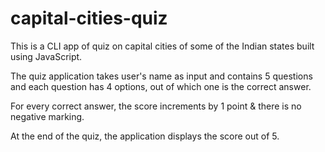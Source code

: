 # capital-cities-quiz

This is a CLI app of quiz on capital cities of some of the Indian states built using JavaScript.

The quiz application takes user's name as input and contains 5 questions and each question has 4 options, out of which one is the correct answer.

For every correct answer, the score increments by 1 point & there is no negative marking.

At the end of the quiz, the application displays the score out of 5.
